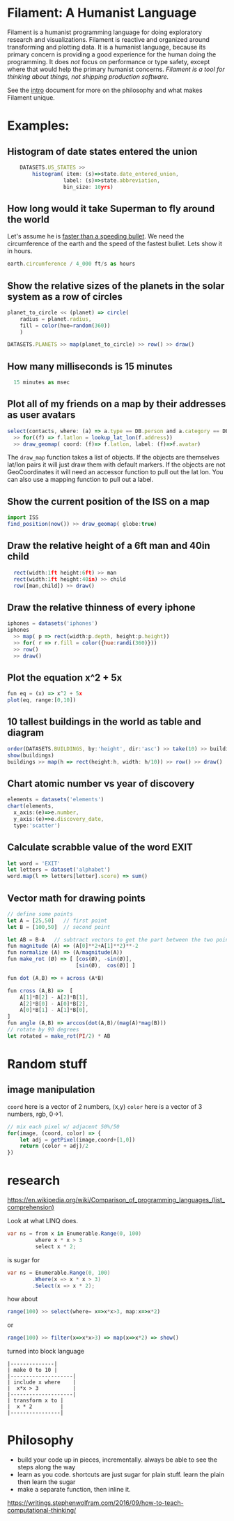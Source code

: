 # Filament: A Humanist Language

Filament is a humanist programming language for doing exploratory research 
and visualizations.  Filament is reactive and organized around transforming and plotting data. 
It is a humanist language, because its primary 
concern is providing a good experience for the human doing the programming. It does *not* focus on 
performance or type safety, except where that would help the primary humanist concerns.
*Filament is a tool for thinking about things, not shipping production software.*

See the [intro](./intro.md) document for more on the philosophy and what makes Filament unique.

# Examples:

## Histogram of date states entered the union

```javascript
    DATASETS.US_STATES >>
        histogram( item: (s)=>state.date_entered_union,
                  label: (s)=>state.abbreviation,
                  bin_size: 10yrs)
```


## How long would it take Superman to fly around the world
Let's assume he is [faster than a speeding bullet](https://en.wikipedia.org/wiki/.220_Swift). 
We need the circumference of the earth and the speed of the fastest bullet. Lets show it in hours.

```javascript
earth.circumference / 4_000 ft/s as hours
````

## Show the relative sizes of the planets in the solar system as a row of circles
```javascript
planet_to_circle << (planet) => circle(
    radius = planet.radius,
    fill = color(hue=random(360))
    )

DATASETS.PLANETS >> map(planet_to_circle) >> row() >> draw()
```


## How many milliseconds is 15 minutes

```javascript
  15 minutes as msec
```


  

## Plot all of my friends on a map by their addresses as user avatars

```javascript
select(contacts, where: (a) => a.type == DB.person and a.category == DB.contacts)
  >> for((f) => f.latlon = lookup_lat_lon(f.address))
  >> draw_geomap( coord: (f)=> f.latlon, label: (f)=>f.avatar)
```

The `draw_map` function takes a list of objects. If the objects are themselves lat/lon pairs 
it will just draw them with default markers. If the objects are not GeoCoordinates 
it will need an accessor function to pull out the lat lon. You can also use a mapping 
function to pull out a label.

## Show the current position of the ISS on a map

```javascript
import ISS
find_position(now()) >> draw_geomap( globe:true)
```


## Draw the relative height of a 6ft man and 40in child

```javascript
  rect(width:1ft height:6ft) >> man
  rect(width:1ft height:40in) >> child
  row([man,child]) >> draw()
```

## Draw the relative thinness of every iphone

```javascript
iphones = datasets('iphones')
iphones 
  >> map( p => rect(width:p.depth, height:p.height))
  >> for( r => r.fill = color({hue:randi(360)}))
  >> row()
  >> draw() 
```

## Plot the equation x^2 + 5x
```javascript
fun eq = (x) => x^2 + 5x
plot(eq, range:[0,10])
```

## 10 tallest buildings in the world as table and diagram

```javascript
order(DATASETS.BUILDINGS, by:'height', dir:'asc') >> take(10) >> buildings
show(buildings)
buildings >> map(h => rect(height:h, width: h/10)) >> row() >> draw()
```

## Chart atomic number vs year of discovery

```javascript
elements = datasets('elements')
chart(elements, 
  x_axis:(e)=>e.number, 
  y_axis:(e)=>e.discovery_date, 
  type:'scatter')
```

## Calculate scrabble value of the word EXIT

```javascript
let word = 'EXIT'
let letters = dataset('alphabet')
word.map(l => letters[letter].score) => sum()
```

## Vector math for drawing points

```javascript
// define some points
let A = [25,50]   // first point
let B = [100,50]  // second point

let AB = B-A   // subtract vectors to get the part between the two points
fun magnitude (A) => (A[0]**2+A[1]**2)**-2 
fun normalize (A) => (A/magnitude(A))
fun make_rot (Ø) => [ [cos(Ø), -sin(Ø)], 
                      [sin(Ø),  cos(Ø)] ]

fun dot (A,B) => + across (A*B)

fun cross (A,B) =>  [
    A[1]*B[2] - A[2]*B[1], 
    A[2]*B[0] - A[0]*B[2],
    A[0]*B[1] - A[1]*B[0],
]
fun angle (A,B) => arccos(dot(A,B)/(mag(A)*mag(B)))
// rotate by 90 degrees
let rotated = make_rot(PI/2) * AB
```

# Random stuff

## image manipulation

`coord` here is a vector of 2 numbers, (x,y)
`color` here is a vector of 3 numbers, rgb, 0->1.

```javascript
// mix each pixel w/ adjacent 50%/50
for(image, (coord, color) => {
    let adj = getPixel(image,coord+[1,0])
    return (color + adj)/2
})
```


# research

https://en.wikipedia.org/wiki/Comparison_of_programming_languages_(list_comprehension)

Look at what LINQ does.

```csharp
var ns = from x in Enumerable.Range(0, 100)
         where x * x > 3
         select x * 2;
```

is sugar for

```csharp
var ns = Enumerable.Range(0, 100)
        .Where(x => x * x > 3)
        .Select(x => x * 2);
```

how about 
```javascript
range(100) >> select(where= x=>x*x>3, map:x=>x*2)
```
or
```javascript
range(100) >> filter(x=>x*x>3) => map(x=>x*2) => show()
```


turned into block language
```
|--------------|
| make 0 to 10 | 
|--------------------|
| include x where    |
|  x*x > 3           |
|--------------------|
| transform x to |
|  x * 2         |
|----------------|
```

# Philosophy

* build your code up in pieces, incrementally. always be able to see the steps along the way
* learn as you code. shortcuts are just sugar for plain stuff. learn the plain then learn the sugar
* make a separate function, then inline it.

https://writings.stephenwolfram.com/2016/09/how-to-teach-computational-thinking/
